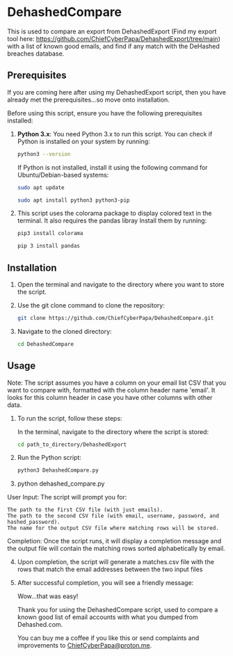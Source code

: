 # DehashedCompare
This is used to compare an export from DehashedExport (Find my export tool here: https://github.com/ChiefCyberPapa/DehashedExport/tree/main) with a list of known good emails, and find if any match with the DeHashed breaches database.

## Prerequisites

If you are coming here after using my DehashedExport script, then you have already met the prerequisites...so move onto installation.

Before using this script, ensure you have the following prerequisites installed:

1. **Python 3.x**: You need Python 3.x to run this script. You can check if Python is installed on your system by running:

   ```bash
   python3 --version
   ```

   If Python is not installed, install it using the following command for Ubuntu/Debian-based systems:

   ```bash
   sudo apt update
   ```
   ```bash
   sudo apt install python3 python3-pip
   ```

2. This script uses the colorama package to display colored text in the terminal. It also requires the pandas libray Install them by running:
   
   ```bash
   pip3 install colorama
   ```
   ```bash
   pip 3 install pandas
   ```

## Installation

1. Open the terminal and navigate to the directory where you want to store the script.

2. Use the git clone command to clone the repository:

   ```bash
   git clone https://github.com/ChiefCyberPapa/DehashedCompare.git
   ```
   
3. Navigate to the cloned directory:

   ```bash
   cd DehashedCompare
   ```
   
## Usage

Note: The script assumes you have a column on your email list CSV that you want to compare with, formatted with the column header name 'email'. It looks for this column header in case you have other columns with other data.

1. To run the script, follow these steps:

    In the terminal, navigate to the directory where the script is stored:

    ```bash
    cd path_to_directory/DehashedExport
    ```

2. Run the Python script:

    ```bash
    python3 DehashedCompare.py
    ```

3. python dehashed_compare.py

User Input: The script will prompt you for:

    The path to the first CSV file (with just emails).
    The path to the second CSV file (with email, username, password, and hashed_password).
    The name for the output CSV file where matching rows will be stored.

  Completion: Once the script runs, it will display a completion message and the output file will contain the matching rows sorted alphabetically by email.

4. Upon completion, the script will generate a matches.csv file with the rows that match the email addresses between the two input files

5. After successful completion, you will see a friendly message:

   Wow...that was easy!

   Thank you for using the DehashedCompare script, used to compare a known good list of email accounts with what you dumped from Dehashed.com.

   You can buy me a coffee if you like this or send complaints and improvements to ChiefCyberPapa@proton.me.


